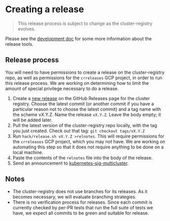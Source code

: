 # Creating a release

> This release process is subject to change as the cluster-registry evolves.

Please see the [development doc](development.md#release-and-build-versioning)
for some more information about the release tools.

## Release process

You will need to have permissions to create a release on the cluster-registry
repo, as well as permissions for the `crreleases` GCP project, in order to run
this release process. We are working on determining how to limit the amount of
special privilege necessary to do a release.

1. Create a
   [new release](https://github.com/kubernetes/cluster-registry/releases/new)
   on the GitHub Releases page for the cluster registry. Choose the latest
   commit (or another commit if you have a particular reason not to choose the
   latest commit) and a tag name with the scheme vX.Y.Z. Name the release
   `vX.Y.Z`. Leave the body empty; it will be added later.
2. Pull the latest version of the cluster-registry repo locally, with the tag
   you just created. Check out that tag: `git checkout tags/vX.Y.Z`
3. Run `hack/release.sh vX.Y.Z >relnotes`. This will require permissions for the
   `crreleases` GCP project, which you may not have. We are working on
   automating this step so that it does not require anything to be done on a
   local machine.
4. Paste the contents of the `relnotes` file into the body of the release.
5. Send an announcement to
   [kubernetes-sig-multicluster](https://groups.google.com/forum/#!forum/kubernetes-sig-multicluster).

## Notes

- The cluster-registry does not use branches for its releases. As it becomes
  necessary, we will evaluate branching strategies.
- There is no verification process for releases. Since each commit is currently
  checked by per-PR tests that run the full suite of tests we have, we expect
  all commits to be green and suitable for release.
